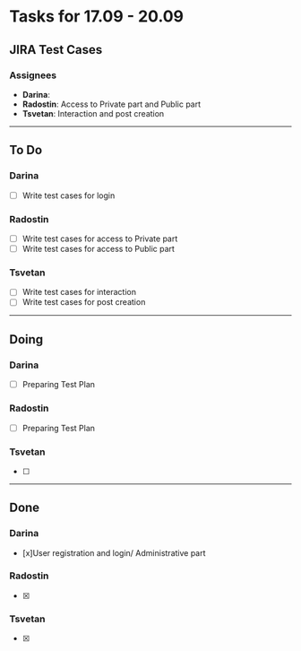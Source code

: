 # Tasks for 17.09 - 20.09

## JIRA Test Cases

### Assignees

- **Darina**: 
- **Radostin**: Access to Private part and Public part
- **Tsvetan**: Interaction and post creation

---

## To Do

### Darina

- [ ] Write test cases for login

### Radostin
- [ ] Write test cases for access to Private part
- [ ] Write test cases for access to Public part

### Tsvetan
- [ ] Write test cases for interaction
- [ ] Write test cases for post creation

---

## Doing

### Darina
- [ ] Preparing Test Plan

### Radostin
- [ ] Preparing Test Plan

### Tsvetan
- [ ] 

---

## Done

### Darina
- [x]User registration and login/ Administrative part

### Radostin
- [x]

### Tsvetan
- [x]

